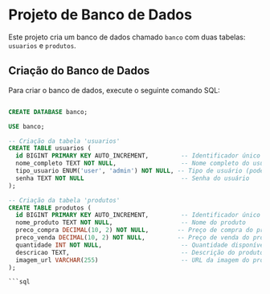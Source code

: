 # Projeto de Banco de Dados

Este projeto cria um banco de dados chamado `banco` com duas tabelas: `usuarios` e `produtos`.

## Criação do Banco de Dados

Para criar o banco de dados, execute o seguinte comando SQL:

```sql

CREATE DATABASE banco;

USE banco;

-- Criação da tabela 'usuarios'
CREATE TABLE usuarios (
  id BIGINT PRIMARY KEY AUTO_INCREMENT,         -- Identificador único do usuário
  nome_completo TEXT NOT NULL,                  -- Nome completo do usuário
  tipo_usuario ENUM('user', 'admin') NOT NULL, -- Tipo de usuário (pode ser 'user' ou 'admin')
  senha TEXT NOT NULL                           -- Senha do usuário
);

-- Criação da tabela 'produtos'
CREATE TABLE produtos (
  id BIGINT PRIMARY KEY AUTO_INCREMENT,         -- Identificador único do produto
  nome_produto TEXT NOT NULL,                   -- Nome do produto
  preco_compra DECIMAL(10, 2) NOT NULL,        -- Preço de compra do produto
  preco_venda DECIMAL(10, 2) NOT NULL,         -- Preço de venda do produto
  quantidade INT NOT NULL,                      -- Quantidade disponível do produto
  descricao TEXT,                               -- Descrição do produto
  imagem_url VARCHAR(255)                       -- URL da imagem do produto
);

```sql




